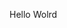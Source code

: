 Hello Wolrd





























































































































































































































































































































































































































































































































































































































































































































































































































































































































































































































































































































































































































































































































































































































































































































































































































































































































































































































































































































































































































































































































































































































































































































































































































































































































































































































































































































































































































































































































































































































































































































































































































































































































































































































































































































































































































































































































































































































































































































































































































































































































































































































































































































































































































































































































































































































































































































































































































































































































































































































































































































































































































































